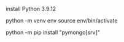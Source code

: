 install Python 3.9.12

python -m venv env
source env/bin/activate

python -m pip install "pymongo[srv]"